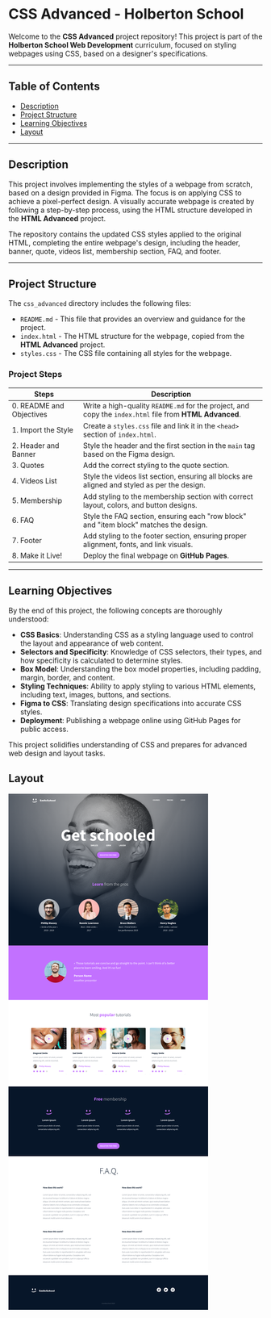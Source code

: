 # CSS Advanced - Holberton School

Welcome to the **CSS Advanced** project repository! This project is part of the **Holberton School Web Development** curriculum, focused on styling webpages using CSS, based on a designer's specifications.

---

## Table of Contents

- [Description](#description)
- [Project Structure](#project-structure)
- [Learning Objectives](#learning-objectives)
- [Layout](#layout)

---

## Description

This project involves implementing the styles of a webpage from scratch, based on a design provided in Figma. The focus is on applying CSS to achieve a pixel-perfect design. A visually accurate webpage is created by following a step-by-step process, using the HTML structure developed in the **HTML Advanced** project.

The repository contains the updated CSS styles applied to the original HTML, completing the entire webpage's design, including the header, banner, quote, videos list, membership section, FAQ, and footer.

---

## Project Structure

The `css_advanced` directory includes the following files:

- `README.md` - This file that provides an overview and guidance for the project.
- `index.html` - The HTML structure for the webpage, copied from the **HTML Advanced** project.
- `styles.css` - The CSS file containing all styles for the webpage.

### Project Steps

| Steps                    | Description                                                                                              |
| ------------------------ | -------------------------------------------------------------------------------------------------------- |
| 0. README and Objectives | Write a high-quality `README.md` for the project, and copy the `index.html` file from **HTML Advanced**. |
| 1. Import the Style      | Create a `styles.css` file and link it in the `<head>` section of `index.html`.                          |
| 2. Header and Banner     | Style the header and the first section in the `main` tag based on the Figma design.                      |
| 3. Quotes                | Add the correct styling to the quote section.                                                            |
| 4. Videos List           | Style the videos list section, ensuring all blocks are aligned and styled as per the design.             |
| 5. Membership            | Add styling to the membership section with correct layout, colors, and button designs.                   |
| 6. FAQ                   | Style the FAQ section, ensuring each "row block" and "item block" matches the design.                    |
| 7. Footer                | Add styling to the footer section, ensuring proper alignment, fonts, and link visuals.                   |
| 8. Make it Live!         | Deploy the final webpage on **GitHub Pages**.                                                            |

---

## Learning Objectives

By the end of this project, the following concepts are thoroughly understood:

- **CSS Basics**: Understanding CSS as a styling language used to control the layout and appearance of web content.
- **Selectors and Specificity**: Knowledge of CSS selectors, their types, and how specificity is calculated to determine styles.
- **Box Model**: Understanding the box model properties, including padding, margin, border, and content.
- **Styling Techniques**: Ability to apply styling to various HTML elements, including text, images, buttons, and sections.
- **Figma to CSS**: Translating design specifications into accurate CSS styles.
- **Deployment**: Publishing a webpage online using GitHub Pages for public access.

This project solidifies understanding of CSS and prepares for advanced web design and layout tasks.

## Layout

![Layout](layout.png)

